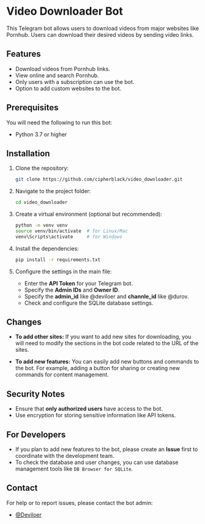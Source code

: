 
# Video Downloader Bot

This Telegram bot allows users to download videos from major websites like Pornhub. Users can download their desired videos by sending video links.

## Features

- Download videos from Pornhub links.
- View online and search Pornhub.
- Only users with a subscription can use the bot.
- Option to add custom websites to the bot.

## Prerequisites

You will need the following to run this bot:

- Python 3.7 or higher

## Installation

1. Clone the repository:
   ```bash
   git clone https://github.com/cipherblack/video_downloader.git
   ```
   
2. Navigate to the project folder:
   ```bash
   cd video_downloader
   ```

3. Create a virtual environment (optional but recommended):
   ```bash
   python -m venv venv
   source venv/bin/activate  # for Linux/Mac
   venv\Scripts\activate     # for Windows
   ```

4. Install the dependencies:
   ```bash
   pip install -r requirements.txt
   ```

5. Configure the settings in the main file:
   - Enter the **API Token** for your Telegram bot.
   - Specify the **Admin IDs** and **Owner ID**.
   - Specify the **admin_id** like @deviloer and **channle_id** like @durov.
   - Check and configure the SQLite database settings.

## Changes

- **To add other sites:** If you want to add new sites for downloading, you will need to modify the sections in the bot code related to the URL of the sites.
  
- **To add new features:** You can easily add new buttons and commands to the bot. For example, adding a button for sharing or creating new commands for content management.

## Security Notes

- Ensure that **only authorized users** have access to the bot.
- Use encryption for storing sensitive information like API tokens.

## For Developers

- If you plan to add new features to the bot, please create an **Issue** first to coordinate with the development team.
- To check the database and user changes, you can use database management tools like `DB Browser for SQLite`.

## Contact

For help or to report issues, please contact the bot admin:
- [@Deviloer](https://t.me/deviloer)
